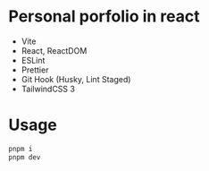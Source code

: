 # Personal porfolio in react

- Vite
- React, ReactDOM
- ESLint
- Prettier
- Git Hook (Husky, Lint Staged)
- TailwindCSS 3

# Usage

```sh
pnpm i
pnpm dev
```